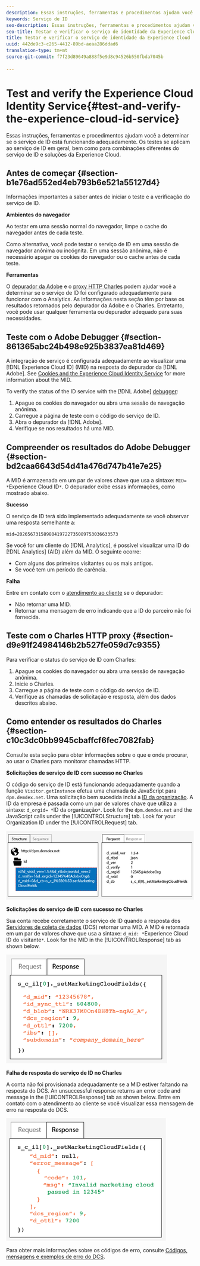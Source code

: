```yaml
---
description: Essas instruções, ferramentas e procedimentos ajudam você a determinar se o serviço de ID está funcionando adequadamente. Os testes se aplicam ao serviço de ID em geral, bem como para combinações diferentes do serviço de ID e soluções da Experience Cloud.
keywords: Serviço de ID
seo-description: Essas instruções, ferramentas e procedimentos ajudam você a determinar se o serviço de ID está funcionando adequadamente. Os testes se aplicam ao serviço de ID em geral, bem como para combinações diferentes do serviço de ID e soluções da Experience Cloud.
seo-title: Testar e verificar o serviço de identidade da Experience Cloud
title: Testar e verificar o serviço de identidade da Experience Cloud
uuid: 442de9c3-c265-4412-89bd-aeaa286ddad6
translation-type: tm+mt
source-git-commit: f7f23d89649a888f5e9d8c94526b550fbda7045b

---
```



# Test and verify the Experience Cloud Identity Service{#test-and-verify-the-experience-cloud-id-service}

Essas instruções, ferramentas e procedimentos ajudam você a determinar se o serviço de ID está funcionando adequadamente. Os testes se aplicam ao serviço de ID em geral, bem como para combinações diferentes do serviço de ID e soluções da Experience Cloud.

## Antes de começar {#section-b1e76ad552ed4eb793b6e521a55127d4}

Informações importantes a saber antes de iniciar o teste e a verificação do serviço de ID.

**Ambientes do navegador**

Ao testar em uma sessão normal do navegador, limpe o cache do navegador antes de cada teste.

Como alternativa, você pode testar o serviço de ID em uma sessão de navegador anônima ou incógnita. Em uma sessão anônima, não é necessário apagar os cookies do navegador ou o cache antes de cada teste.

**Ferramentas**

O [depurador da Adobe](https://marketing.adobe.com/resources/help/en_US/sc/implement/debugger.html) e o [proxy HTTP Charles](https://www.charlesproxy.com/) podem ajudar você a determinar se o serviço de ID foi configurado adequadamente para funcionar com o Analytics. As informações nesta seção têm por base os resultados retornados pelo depurador da Adobe e o Charles. Entretanto, você pode usar qualquer ferramenta ou depurador adequado para suas necessidades.

## Teste com o Adobe Debugger {#section-861365abc24b498e925b3837ea81d469}

A integração de serviço é configurada adequadamente ao visualizar uma [!DNL Experience Cloud ID] (MID) na resposta do depurador da [!DNL Adobe]. See [Cookies and the Experience Cloud Identity Service](../introduction/cookies.md) for more information about the MID.

To verify the status of the ID service with the [!DNL Adobe] [debugger](https://marketing.adobe.com/resources/help/en_US/sc/implement/debugger.html):

1. Apague os cookies do navegador ou abra uma sessão de navegação anônima.
1. Carregue a página de teste com o código do serviço de ID.
1. Abra o depurador da [!DNL Adobe].
1. Verifique se nos resultados há uma MID.

## Compreender os resultados do Adobe Debugger {#section-bd2caa6643d54d41a476d747b41e7e25}

A MID é armazenada em um par de valores chave que usa a sintaxe: `MID= *`Experience Cloud ID`*`. O depurador exibe essas informações, como mostrado abaixo.

**Sucesso**

O serviço de ID terá sido implementado adequadamente se você observar uma resposta semelhante a:

```
mid=20265673158980419722735089753036633573
```

Se você for um cliente do [!DNL Analytics], é possível visualizar uma ID do [!DNL Analytics] (AID) além da MID. O seguinte ocorre:

* Com alguns dos primeiros visitantes ou os mais antigos.
* Se você tem um período de carência.

**Falha**

Entre em contato com o [atendimento ao cliente](https://helpx.adobe.com/marketing-cloud/contact-support.html) se o depurador:

* Não retornar uma MID.
* Retornar uma mensagem de erro indicando que a ID do parceiro não foi fornecida.

## Teste com o Charles HTTP proxy {#section-d9e91f24984146b2b527fe059d7c9355}

Para verificar o status do serviço de ID com Charles:

1. Apague os cookies do navegador ou abra uma sessão de navegação anônima.
1. Inicie o Charles.
1. Carregue a página de teste com o código do serviço de ID.
1. Verifique as chamadas de solicitação e resposta, além dos dados descritos abaixo.

## Como entender os resultados do Charles {#section-c10c3dc0bb9945cbaffcf6fec7082fab}

Consulte esta seção para obter informações sobre o que e onde procurar, ao usar o Charles para monitorar chamadas HTTP.

**Solicitações de serviço de ID com sucesso no Charles**

O código do serviço de ID está funcionando adequadamente quando a função `Visitor.getInstance` efetua uma chamada de JavaScript para `dpm.demdex.net`. Uma solicitação bem sucedida inclui a [ID da organização](../reference/requirements.md#section-a02f537129a64ffbb690d5738d360c26). A ID da empresa é passada como um par de valores chave que utiliza a sintaxe: `d_orgid= *`ID da organização`*`. Look for the `dpm.demdex.net` and the JavaScript calls under the [!UICONTROLStructure] tab. Look for your Organization ID under the [!UICONTROLRequest] tab.

![](assets/charles_request.png)

**Solicitações do serviço de ID com sucesso no Charles**

Sua conta recebe corretamente o serviço de ID quando a resposta dos [Servidores de coleta de dados](https://marketing.adobe.com/resources/help/en_US/aam/c_compcollect.html) (DCS) retornar uma MID. A MID é retornada em um par de valores chave que usa a sintaxe: `d_mid: *`Experience Cloud ID do visitante`*`. Look for the MID in the [!UICONTROLResponse] tab as shown below.

![](assets/charles_response_success.png)

**Falha de resposta do serviço de ID no Charles**

A conta não foi provisionada adequadamente se a MID estiver faltando na resposta do DCS. An unsuccessful response returns an error code and message in the [!UICONTROLResponse] tab as shown below. Entre em contato com o atendimento ao cliente se você visualizar essa mensagem de erro na resposta do DCS.

![](assets/charles_response_unsuccessful.png)

Para obter mais informações sobre os códigos de erro, consulte [Códigos, mensagens e exemplos de erro do DCS](https://marketing.adobe.com/resources/help/en_US/aam/dcs_error_codes.html).
